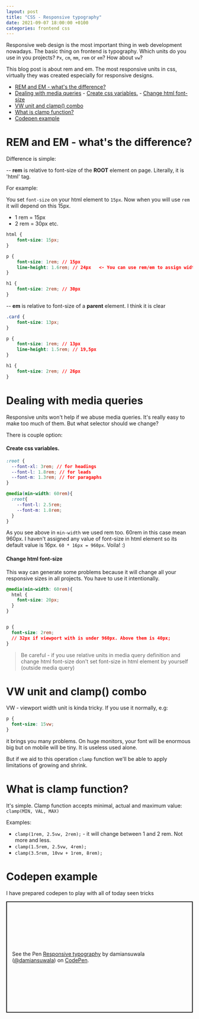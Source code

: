 ```yaml
---
layout: post
title: "CSS - Responsive typography"
date: 2021-09-07 18:00:00 +0100
categories: frontend css
---
```

Responsive web design is the most important thing in web development nowadays. The basic thing on frontend is typography. Which units do you use in you projects? `Px`, `cm`, `mm`, `rem` or `em`? How about `vw`?


This blog post is about rem and em. The most responsive units in css, virtually they was created especially for responsive designs.


- [REM and EM - what's the difference?](#rem-and-em---whats-the-difference)
- [Dealing with media queries](#dealing-with-media-queries)
      - [Create css variables.](#create-css-variables)
      - [Change html font-size](#change-html-font-size)
- [VW unit and clamp() combo](#vw-unit-and-clamp-combo)
- [What is clamp function?](#what-is-clamp-function)
- [Codepen example](#codepen-example)


# REM and EM - what's the difference?

Difference is simple:

-- **rem** is relative to font-size of the **ROOT** element on page. Literally, it is 'html' tag.

For example:

You set `font-size` on your html element to `15px`. Now when you will use `rem` it will depend on this 15px.
* 1 rem = 15px
* 2 rem = 30px etc.


```css
html {
    font-size: 15px;
}

p {
    font-size: 1rem; // 15px
    line-height: 1.6rem; // 24px   <- You can use rem/em to assign width and height too and it still depend on font-size of html element! :)
}

h1 {
    font-size: 2rem; // 30px
}
```

-- **em** is relative to font-size of a **parent** element. I think it is clear

```css
.card {
    font-size: 13px;
}

p {
    font-size: 1rem; // 13px
    line-height: 1.5rem; // 19,5px
}

h1 {
    font-size: 2rem; // 26px
}
```

# Dealing with media queries
Responsive units won't help if we abuse media queries. It's really easy to make too much of them. But what selector should we change? 


There is couple option:

#### Create css variables.

```css
:root {
  --font-xl: 3rem; // for headings
  --font-l: 1.8rem; // for leads
  --font-m: 1.3rem; // for paragaphs
}

@media(min-width: 60rem){
  :root{
    --font-l: 2.5rem;
    --font-m: 1.8rem;
  }
}
```
As you see above in `min-width` we used rem too. 60rem in this case mean 960px. I haven't assigned any value of font-size in html element so its default value is 16px. `60 * 16px = 960px`. Voila! :) 


#### Change html font-size

This way can generate some problems because it will change all your responsive sizes in all projects. You have to use it intentionally.


```css
@media(min-width: 60rem){
  html {
    font-size: 20px;
  }
}


p {
  font-size: 2rem; 
  // 32px if viewport with is under 960px. Above them is 40px;
}
```


> Be careful - if you use relative units in media query definition and change html font-size don't set font-size in html element by yourself (outside media query)

# VW unit and clamp() combo
VW - viewport width unit is kinda tricky. If you use it normally, e.g:
```css
p {
  font-size: 15vw;
}
```
it brings you many problems. On huge monitors, your font will be enormous big but on mobile will be tiny. It is useless used alone. 

But if we aid to this operation `clamp` function we'll be able to apply limitations of growing and shrink.

# What is clamp function? 

It's simple. Clamp function accepts minimal, actual and maximum value: `clamp(MIN, VAL, MAX)`


Examples:
* `clamp(1rem, 2.5vw, 2rem);` - it will change between 1 and 2 rem. Not more and less.
* `clamp(1.5rem, 2.5vw, 4rem);`
* `clamp(3.5rem, 10vw + 1rem, 8rem);`

# Codepen example
I have prepared codepen to play with all of today seen tricks

<p class="codepen" data-height="300" data-theme-id="dark" data-default-tab="css,result" data-slug-hash="abwpowm" data-preview="true" data-user="damiansuwala" style="height: 300px; box-sizing: border-box; display: flex; align-items: center; justify-content: center; border: 2px solid; margin: 1em 0; padding: 1em;">
  <span>See the Pen <a href="https://codepen.io/damiansuwala/pen/abwpowm">
  Responsive typography</a> by damiansuwala (<a href="https://codepen.io/damiansuwala">@damiansuwala</a>)
  on <a href="https://codepen.io">CodePen</a>.</span>
</p>
<script async src="https://cpwebassets.codepen.io/assets/embed/ei.js"></script>